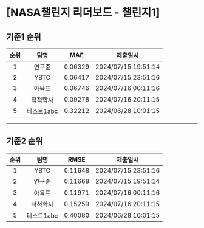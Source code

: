 # [NASA챌린지 리더보드 - 챌린지1]
## 기준1 순위
| 순위 | 팀명 | MAE | 제출일시 |
|:----:|:----:|:-----:|:----:|
| 1 | 연구준 | 0.06329 | 2024/07/15 19:51:14 |
| 2 | YBTC | 0.06417 | 2024/07/15 23:51:16 |
| 3 | 아육프 | 0.06746 | 2024/07/16 00:11:16 |
| 4 | 척척학사 | 0.09278 | 2024/07/16 20:11:15 |
| 5 | 테스트1abc | 0.32212 | 2024/06/28 10:01:15 |
___
## 기준2 순위
| 순위 | 팀명 | RMSE | 제출일시 |
|:----:|:----:|:-----:|:----:|
| 1 | YBTC | 0.11648 | 2024/07/15 23:51:16 |
| 2 | 연구준 | 0.11668 | 2024/07/15 19:51:14 |
| 3 | 아육프 | 0.11971 | 2024/07/16 00:11:16 |
| 4 | 척척학사 | 0.15259 | 2024/07/16 20:11:15 |
| 5 | 테스트1abc | 0.40080 | 2024/06/28 10:01:15 |

